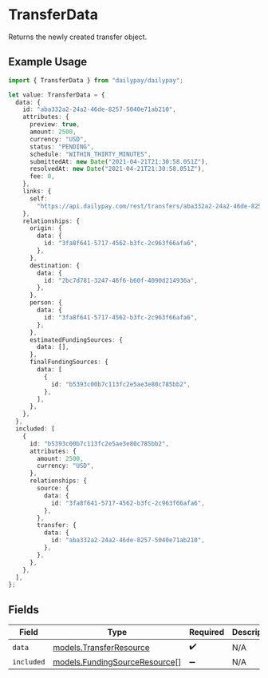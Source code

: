 # TransferData

Returns the newly created transfer object.

## Example Usage

```typescript
import { TransferData } from "dailypay/dailypay";

let value: TransferData = {
  data: {
    id: "aba332a2-24a2-46de-8257-5040e71ab210",
    attributes: {
      preview: true,
      amount: 2500,
      currency: "USD",
      status: "PENDING",
      schedule: "WITHIN_THIRTY_MINUTES",
      submittedAt: new Date("2021-04-21T21:30:58.051Z"),
      resolvedAt: new Date("2021-04-21T21:30:58.051Z"),
      fee: 0,
    },
    links: {
      self:
        "https://api.dailypay.com/rest/transfers/aba332a2-24a2-46de-8257-5040e71ab210",
    },
    relationships: {
      origin: {
        data: {
          id: "3fa8f641-5717-4562-b3fc-2c963f66afa6",
        },
      },
      destination: {
        data: {
          id: "2bc7d781-3247-46f6-b60f-4090d214936a",
        },
      },
      person: {
        data: {
          id: "3fa8f641-5717-4562-b3fc-2c963f66afa6",
        },
      },
      estimatedFundingSources: {
        data: [],
      },
      finalFundingSources: {
        data: [
          {
            id: "b5393c00b7c113fc2e5ae3e80c785bb2",
          },
        ],
      },
    },
  },
  included: [
    {
      id: "b5393c00b7c113fc2e5ae3e80c785bb2",
      attributes: {
        amount: 2500,
        currency: "USD",
      },
      relationships: {
        source: {
          data: {
            id: "3fa8f641-5717-4562-b3fc-2c963f66afa6",
          },
        },
        transfer: {
          data: {
            id: "aba332a2-24a2-46de-8257-5040e71ab210",
          },
        },
      },
    },
  ],
};
```

## Fields

| Field                                                                | Type                                                                 | Required                                                             | Description                                                          |
| -------------------------------------------------------------------- | -------------------------------------------------------------------- | -------------------------------------------------------------------- | -------------------------------------------------------------------- |
| `data`                                                               | [models.TransferResource](../models/transferresource.md)             | :heavy_check_mark:                                                   | N/A                                                                  |
| `included`                                                           | [models.FundingSourceResource](../models/fundingsourceresource.md)[] | :heavy_minus_sign:                                                   | N/A                                                                  |
